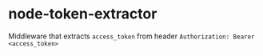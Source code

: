 # node-token-extractor

Middleware that extracts `access_token` from header `Authorization: Bearer <access_token>`
